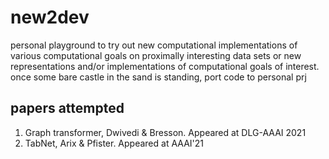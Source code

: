 # new2dev

personal playground to try out new computational implementations of various computational goals on proximally interesting data sets or new representations and/or implementations of computational goals of interest. once some bare castle in the sand is standing, port code to personal prj

## papers attempted
1. Graph transformer, Dwivedi \& Bresson. Appeared at DLG-AAAI 2021
2. TabNet, Arix \& Pfister. Appeared at AAAI'21